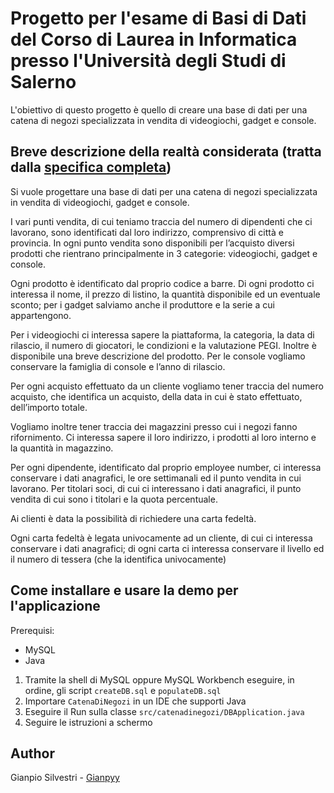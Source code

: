 # Progetto per l'esame di Basi di Dati del Corso di Laurea in Informatica presso l'Università degli Studi di Salerno

L'obiettivo di questo progetto è quello di creare una base di dati per una catena di negozi specializzata in vendita di videogiochi, gadget e console.


## Breve descrizione della realtà considerata (tratta dalla [specifica completa](https://github.com/Gianpyy/ProgettoBD/blob/main/Documento%20completo%20progetto%20BD%20.pdf))

Si vuole progettare una base di dati per una catena di negozi specializzata in vendita di videogiochi, gadget e console.

I vari punti vendita, di cui teniamo traccia del numero di dipendenti che ci lavorano, sono identificati dal loro indirizzo, comprensivo di città e provincia.
In ogni punto vendita sono disponibili per l’acquisto diversi prodotti che rientrano principalmente in 3 categorie: videogiochi, gadget e console. 

Ogni prodotto è identificato dal proprio codice a barre. Di ogni prodotto ci interessa il nome, il prezzo di listino, la quantità disponibile ed un eventuale sconto; per i gadget salviamo anche il produttore e la serie a cui appartengono.

Per i videogiochi ci interessa sapere la piattaforma, la categoria, la data di rilascio, il numero di giocatori, le condizioni e la valutazione PEGI. Inoltre è disponibile una breve descrizione del prodotto. Per le console vogliamo conservare la famiglia di console e l’anno di rilascio.

Per ogni acquisto effettuato da un cliente vogliamo tener traccia del numero acquisto, che identifica un acquisto, della data in cui è stato effettuato, dell’importo totale.

Vogliamo inoltre tener traccia dei magazzini presso cui i negozi fanno rifornimento. Ci interessa sapere il loro indirizzo, i prodotti al loro interno e la quantità in magazzino.

Per ogni dipendente, identificato dal proprio employee number, ci interessa conservare i dati anagrafici, le ore settimanali ed il punto vendita in cui lavorano.
Per titolari soci, di cui ci interessano i dati anagrafici, il punto vendita di cui sono i titolari e la quota percentuale.

Ai clienti è data la possibilità di richiedere una carta fedeltà. 

Ogni carta fedeltà è legata univocamente ad un cliente, di cui ci interessa conservare i dati anagrafici; di ogni carta ci interessa conservare il livello ed il numero di tessera (che la identifica univocamente)


## Come installare e usare la demo per l'applicazione

Prerequisi: 
- MySQL
- Java

1. Tramite la shell di MySQL oppure MySQL Workbench eseguire, in ordine, gli script `createDB.sql` e `populateDB.sql`
2. Importare `CatenaDiNegozi` in un IDE che supporti Java
3. Eseguire il Run sulla classe `src/catenadinegozi/DBApplication.java` 
4. Seguire le istruzioni a schermo


## Author
Gianpio Silvestri - [Gianpyy](https://github.com/Gianpyy)
